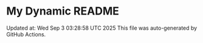 # My Dynamic README
Updated at: Wed Sep  3 03:28:58 UTC 2025
This file was auto-generated by GitHub Actions.
